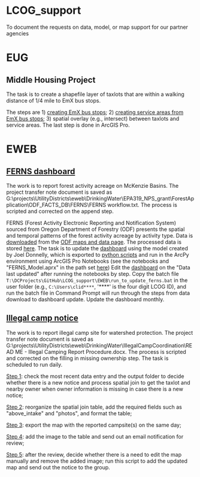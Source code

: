# LCOG_support
To document the requests on data, model, or map support for our partner agencies

# EUG
## Middle Housing Project

The task is to create a shapefile layer of taxlots that are within a walking distance of 1/4 mile to EmX bus stops.

The steps are 1) [creating EmX bus stops](https://github.com/dongmeic/LCOG_support/blob/main/EUG/Create_EmX_stops.ipynb); 2) [creating service areas from EmX bus stops](https://github.com/dongmeic/LCOG_support/blob/main/EUG/ServiceAreaAnalysis.py); 3) spatial overlay (e.g., intersect) between taxlots and service areas. The last step is done in ArcGIS Pro.

# EWEB
## [FERNS dashboard](https://lcog.maps.arcgis.com/apps/dashboards/f003689bcb7f45eca5be6f02baada6c0)

The work is to report forest activity acreage on McKenzie Basins. The project transfer note document is saved as G:\projects\UtilityDistricts\eweb\DrinkingWater\EPA319_NPS_grant\ForestApplication\ODF_FACTS_DB\FERNS\FERNS workflow.txt. The process is scripted and corrected on the append step.

FERNS (Forest Activity Electronic Reporting and Notification System) sourced from Oregon Department of Forestry (ODF) presents the spatial and temporal patterns of the forest activity acreage by activity type. Data is [downloaded](https://github.com/dongmeic/LCOG_support/blob/main/EWEB/download_FERNS.py) from the [ODF maps and data page](https://www.oregon.gov/ODF/AboutODF/Pages/MapsData.aspx). The processed data is stored [here](https://services5.arcgis.com/9s1YtFmLS0YTl10F/arcgis/rest/services/FERNS_for_McKenzie_Catchments/FeatureServer). The task is to update the [dashboard](https://lcog.maps.arcgis.com/home/item.html?id=f003689bcb7f45eca5be6f02baada6c0) using the model created by Joel Donnelly, which is exported to [python scripts](https://github.com/dongmeic/LCOG_support/tree/main/EWEB) and run in the ArcPy environment using ArcGIS Pro Notebooks (see the notebooks and "FERNS_Model.aprx" in the path set [here](https://github.com/dongmeic/LCOG_support/blob/main/EWEB/FERNS_for_AGO_step1.py)) Edit the [dashboard](https://lcog.maps.arcgis.com/home/item.html?id=f003689bcb7f45eca5be6f02baada6c0) on the "Data last updated" after running the notebooks by step. Copy the batch file `T:\DCProjects\GitHub\LCOG_support\EWEB\run_to_update_ferns.bat` in the user folder (e.g., `C:\Users\clid****`, '****' is the four digit LCOG ID), and run the batch file in Command Prompt will run through the steps from data download to dashboard update. Update the dashboard monthly.

## [Illegal camp notice](https://lcog.maps.arcgis.com/home/webmap/viewer.html?webmap=e200b60e56bc4abdbc3b6ba09eca89bf)

The work is to report illegal camp site for watershed protection. The project transfer note document is saved as G:\projects\UtilityDistricts\eweb\DrinkingWater\IllegalCampCoordination\READ ME - Illegal Camping Report Procedure.docx. The process is scripted and corrected on the filling in missing ownership step. The task is scheduled to run daily.

[Step 1](https://github.com/dongmeic/LCOG_support/blob/main/EWEB/illegal_camp_notice_1.py): check the most recent data entry and the output folder to decide whether there is a new notice and process spatial join to get the taxlot and nearby owner when owner information is missing in case there is a new notice;

[Step 2](https://github.com/dongmeic/LCOG_support/blob/main/EWEB/illegal_camp_notice_2.py): reorganize the spatial join table, add the required fields such as "above_intake" and "photos", and format the table;

[Step 3](https://github.com/dongmeic/LCOG_support/blob/main/EWEB/illegal_camp_notice_3.py): export the map with the reported campsite(s) on the same day;

[Step 4](https://github.com/dongmeic/LCOG_support/blob/main/EWEB/illegal_camp_notice_4.py): add the image to the table and send out an email notification for review;

[Step 5](https://github.com/dongmeic/LCOG_support/blob/main/EWEB/illegal_camp_notice_5.py): after the review, decide whether there is a need to edit the map manually and remove the added image; run this script to add the updated map and send out the notice to the group.
